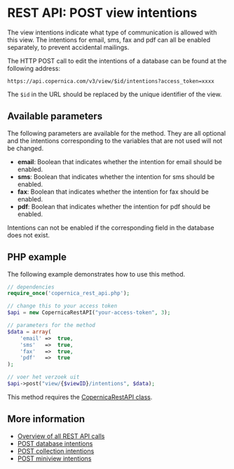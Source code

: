 # REST API: POST view intentions

The view intentions indicate what type of communication is allowed with 
this view. The intentions for email, sms, fax and pdf can all be enabled 
separately, to prevent accidental mailings.

The HTTP POST call to edit the intentions of a database can be found at 
the following address:

`https://api.copernica.com/v3/view/$id/intentions?access_token=xxxx`

The `$id` in the URL should be replaced by the unique identifier of the 
view.

## Available parameters

The following parameters are available for the method. They are all optional 
and the intentions corresponding to the variables that are not used 
will not be changed.

* **email**: Boolean that indicates whether the intention for email should be enabled.
* **sms**: Boolean that indicates whether the intention for sms should be enabled.
* **fax**: Boolean that indicates whether the intention for fax should be enabled.
* **pdf**: Boolean that indicates whether the intention for pdf should be enabled.

Intentions can not be enabled if the corresponding field in the database 
does not exist.

## PHP example

The following example demonstrates how to use this method.

```php
// dependencies
require_once('copernica_rest_api.php');

// change this to your access token
$api = new CopernicaRestAPI("your-access-token", 3);

// parameters for the method
$data = array(
    'email' =>  true,
    'sms'   =>  true,
    'fax'   =>  true,
    'pdf'   =>  true
);

// voer het verzoek uit
$api->post("view/{$viewID}/intentions", $data);
```

This method requires the [CopernicaRestAPI class](./rest-php).

## More information

* [Overview of all REST API calls](./rest-api)
* [POST database intentions](./rest-post-database-intentions)
* [POST collection intentions](./rest-post-database-intentions)
* [POST miniview intentions](./rest-post-database-intentions)

